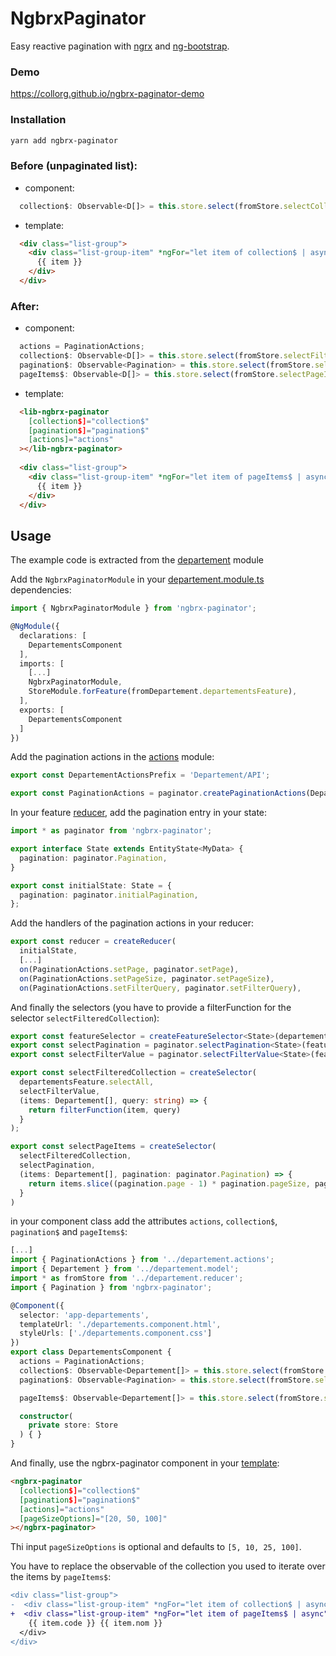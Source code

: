 # NgbrxPaginator

Easy reactive pagination with [ngrx](https://ngrx.io/) and [ng-bootstrap](https://ng-bootstrap.github.io). 

### Demo

https://collorg.github.io/ngbrx-paginator-demo

### Installation

```bash
yarn add ngbrx-paginator
```

### Before (unpaginated list):

* component:
```ts
  collection$: Observable<D[]> = this.store.select(fromStore.selectCollection);
```
* template:
```html
  <div class="list-group">
    <div class="list-group-item" *ngFor="let item of collection$ | async">
      {{ item }}
    </div>
  </div>
```

### After:

* component:
```ts
  actions = PaginationActions;
  collection$: Observable<D[]> = this.store.select(fromStore.selectFilteredCollection);
  pagination$: Observable<Pagination> = this.store.select(fromStore.selectPagination);
  pageItems$: Observable<D[]> = this.store.select(fromStore.selectPageItems);
```
* template:
```html
  <lib-ngbrx-paginator
    [collection$]="collection$"
    [pagination$]="pagination$"
    [actions]="actions"
  ></lib-ngbrx-paginator>
  
  <div class="list-group">
    <div class="list-group-item" *ngFor="let item of pageItems$ | async">
      {{ item }}
    </div>
  </div>
```

## Usage

The example code is extracted from the [departement](./projects/test-paginator/src/app/departement) module

Add the `NgbrxPaginatorModule` in your [departement.module.ts](./projects/test-paginator/src/app/departement/departement.module.ts) dependencies:

```ts
import { NgbrxPaginatorModule } from 'ngbrx-paginator';

@NgModule({
  declarations: [
    DepartementsComponent
  ],
  imports: [
    [...]
    NgbrxPaginatorModule,
    StoreModule.forFeature(fromDepartement.departementsFeature),
  ],
  exports: [
    DepartementsComponent
  ]
})
```


Add the pagination actions in the [actions](./projects/test-paginator/src/app/departement/departement.actions.ts) module:

```ts
export const DepartementActionsPrefix = 'Departement/API';

export const PaginationActions = paginator.createPaginationActions(DepartementActionsPrefix);

```

In your feature [reducer](./projects/test-paginator/src/app/departement/departement.reducer.ts), add the pagination entry in your state:

```ts
import * as paginator from 'ngbrx-paginator';

export interface State extends EntityState<MyData> {
  pagination: paginator.Pagination,
}

export const initialState: State = {
  pagination: paginator.initialPagination,
};
```

Add the handlers of the pagination actions in your reducer:

```ts
export const reducer = createReducer(
  initialState,
  [...]
  on(PaginationActions.setPage, paginator.setPage),
  on(PaginationActions.setPageSize, paginator.setPageSize),
  on(PaginationActions.setFilterQuery, paginator.setFilterQuery),

```

And finally the selectors (you have to provide a filterFunction for the selector `selectFilteredCollection`):

```ts
export const featureSelector = createFeatureSelector<State>(departementsFeatureKey);
export const selectPagination = paginator.selectPagination<State>(featureSelector);
export const selectFilterValue = paginator.selectFilterValue<State>(featureSelector);

export const selectFilteredCollection = createSelector(
  departementsFeature.selectAll,
  selectFilterValue,
  (items: Departement[], query: string) => {
    return filterFunction(item, query)
  }
);

export const selectPageItems = createSelector(
  selectFilteredCollection,
  selectPagination,
  (items: Departement[], pagination: paginator.Pagination) => {
    return items.slice((pagination.page - 1) * pagination.pageSize, pagination.page * pagination.pageSize)
  }
)

```

in your component class add the attributes `actions`, `collection$`, `pagination$` and `pageItems$`:

```ts
[...]
import { PaginationActions } from '../departement.actions';
import { Departement } from '../departement.model';
import * as fromStore from '../departement.reducer';
import { Pagination } from 'ngbrx-paginator';

@Component({
  selector: 'app-departements',
  templateUrl: './departements.component.html',
  styleUrls: ['./departements.component.css']
})
export class DepartementsComponent {
  actions = PaginationActions;
  collection$: Observable<Departement[]> = this.store.select(fromStore.selectFilteredCollection);
  pagination$: Observable<Pagination> = this.store.select(fromStore.selectPagination);

  pageItems$: Observable<Departement[]> = this.store.select(fromStore.selectPageItems);

  constructor(
    private store: Store
  ) { }
}
```

And finally, use the ngbrx-paginator component in your [template](./projects/test-paginator/src/app/departement/departements/departements.component.html):

```html
<ngbrx-paginator
  [collection$]="collection$"
  [pagination$]="pagination$"
  [actions]="actions"
  [pageSizeOptions]="[20, 50, 100]"
></ngbrx-paginator>
```

Thi input `pageSizeOptions` is optional and defaults to `[5, 10, 25, 100]`.

You have to replace the observable of the collection you used to iterate over the items by `pageItems$`:


```diff
<div class="list-group">
-  <div class="list-group-item" *ngFor="let item of collection$ | async">
+  <div class="list-group-item" *ngFor="let item of pageItems$ | async">
    {{ item.code }} {{ item.nom }}
  </div>
</div>
```
